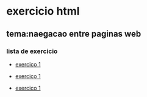 # exercicio html

## tema:naegacao entre paginas web

### lista de exercicio

- [exercico 1](./pages/exercicio1.html)
  
- [exercico 1](./pages/exercicio2.html)

- [exercico 1](./pages/exercicio3.html)
